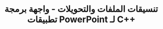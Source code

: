 ---
title: تنسيقات الملفات والتحويلات - واجهة برمجة تطبيقات PowerPoint لـ C++
linktitle: تنسيقات الملفات والتحويلات
type: docs
weight: 40
url: /cpp/file-formats-and-conversions/
description: تدعم واجهة برمجة تطبيقات PowerPoint لـ C++ تحويل تنسيقات ملفات PowerPoint بما في ذلك PPT و PPTX و XML و PDF و XPS وغيرها.
---